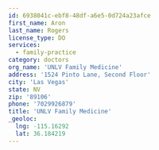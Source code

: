 ```yaml
---
id: 6938041c-ebf8-48df-a6e5-0d724a23afce
first_name: Aron
last_name: Rogers
license_type: DO
services:
  - family-practice
category: doctors
org_name: 'UNLV Family Medicine'
address: '1524 Pinto Lane, Second Floor'
city: 'Las Vegas'
state: NV
zip: '89106'
phone: '7029926879'
title: 'UNLV Family Medicine'
_geoloc:
  lng: -115.16292
  lat: 36.184219
---
```


